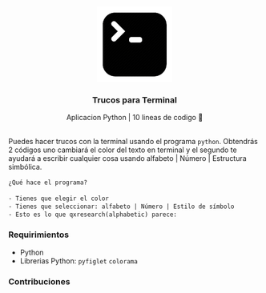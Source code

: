  <br />
<p align="center">
  <a href="https://eliudduno.github.io/">
    <img width="150px" src="https://github.com/xiaowuc2/xiaowuc2/blob/master/source/qxr/cmdp.gif" alt="Logo">
  </a>

  <h3 align="center">Trucos para Terminal</h3>

  <p align="center">
    Aplicacion Python | 10 lineas de codigo 🧭
    <br>
    <br />
  </p>
</p>

Puedes hacer trucos con la terminal usando el programa `python`. Obtendrás 2 códigos uno cambiará el color del texto en terminal y el segundo te ayudará a escribir cualquier cosa usando alfabeto | Número | Estructura simbólica. 
 ```
¿Qué hace el programa? 

- Tienes que elegir el color
- Tienes que seleccionar: alfabeto | Número | Estilo de símbolo 
- Esto es lo que qxresearch(alphabetic) parece: 
``` 
### Requirimientos

* Python
* Librerias Python: `pyfiglet` `colorama`

### Contribuciones
